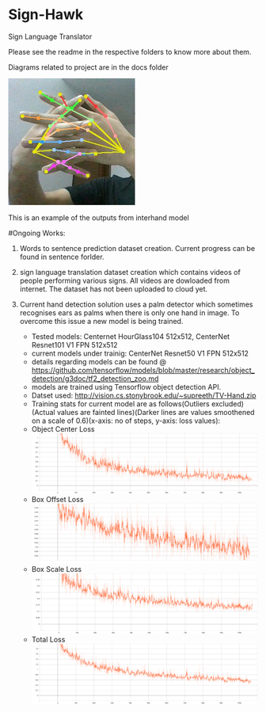 # Sign-Hawk
Sign Language Translator

Please see the readme in the respective folders to know more about them.

Diagrams related to project are in the docs folder

![Output from InterHand Model](https://github.com/SuhelNaryal/Sign-Hawk/blob/main/index.jpg)

This is an example of the outputs from interhand model


#Ongoing Works:

1) Words to sentence prediction dataset creation. Current progress can be found in sentence forlder.

2) sign language translation dataset creation which contains videos of people performing various signs. All videos are dowloaded from internet. The dataset has not been uploaded to cloud yet.

3) Current hand detection solution uses a palm detector which sometimes recognises ears as palms when there is only one hand in image. To overcome this issue a new model is being trained.
    - Tested models: Centernet HourGlass104 512x512, CenterNet Resnet101 V1 FPN 512x512
    - current models under trainig: CenterNet Resnet50 V1 FPN 512x512
    - details regarding models can be found @ https://github.com/tensorflow/models/blob/master/research/object_detection/g3doc/tf2_detection_zoo.md
    - models are trained using Tensorflow object detection API.
    - Datset used: http://vision.cs.stonybrook.edu/~supreeth/TV-Hand.zip
    - Training stats for current model are as follows(Outliers excluded)(Actual values are fainted lines)(Darker lines are values smoothened on a scale of 0.6)(x-axis: no of steps, y-axis: loss values):
    - Object Center Loss 
    ![Object Center Loss](https://github.com/SuhelNaryal/Sign-Hawk/blob/main/Loss_object_center_current.svg)
    - Box Offset Loss 
    ![Box Offset Loss](https://github.com/SuhelNaryal/Sign-Hawk/blob/main/Loss_box_offset_current.svg)
    - Box Scale Loss 
    ![Box Scale Loss](https://github.com/SuhelNaryal/Sign-Hawk/blob/main/Loss_box_scale_current.svg)
    - Total Loss 
    ![Total Loss](https://github.com/SuhelNaryal/Sign-Hawk/blob/main/Loss_total_loss_current.svg)
